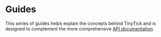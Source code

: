 # Guides

This series of guides helps explain the concepts behind TinyTick and is designed
to complement the more comprehensive [API documentation](/api/tinytick/interfaces/manager/manager/).
